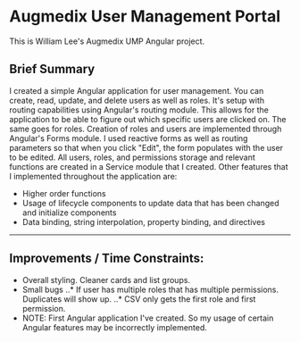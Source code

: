 
# Augmedix User Management Portal
This is William Lee's Augmedix UMP Angular project.

## Brief Summary
I created a simple Angular application for user management. You can create, read, update, and delete users as well as roles.
It's setup with routing capabilities using Angular's routing module. This allows for the application to be able to figure out which specific users are clicked on. The same goes for roles.
Creation of roles and users are implemented through Angular's Forms module. I used reactive forms as well as routing parameters so that when you click "Edit", the form populates with the user to be edited.
All users, roles, and permissions storage and relevant functions are created in a Service module that I created.
Other features that I implemented throughout the application are:
* Higher order functions
* Usage of lifecycle components to update data that has been changed and initialize components
* Data binding, string interpolation, property binding, and directives

--------

## Improvements / Time Constraints:
* Overall styling. Cleaner cards and list groups.
* Small bugs
..* If user has multiple roles that has multiple permissions. Duplicates will show up.
..* CSV only gets the first role and first permission.
* NOTE: First Angular application I've created. So my usage of certain Angular features may be incorrectly implemented.
